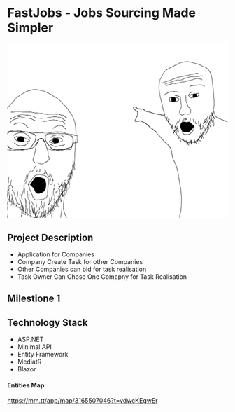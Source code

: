 # FastJobs - Jobs Sourcing Made Simpler
![FastJobs LOGO](./logo.png "FastJobs LOGO")

## Project Description

* Application for Companies
* Company Create Task for other Companies
* Other Companies can bid for task realisation
* Task Owner Can Chose One Comapny for Task Realisation

## Milestione 1

## Technology Stack

* ASP.NET
* Minimal API
* Entity Framework
* MediatR
* Blazor


#### Entities Map 

https://mm.tt/app/map/3165507046?t=vdwcKEgwEr



